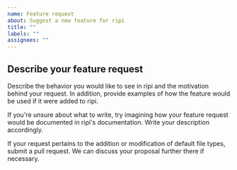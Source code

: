 ```yaml
---
name: Feature request
about: Suggest a new feature for ripi
title: ""
labels: ""
assignees: ""
---
```


## Describe your feature request

Describe the behavior you would like to see in ripi and the motivation behind your request. 
In addition, provide examples of how the feature would be used if it were added to ripi.

If you're unsure about what to write, try imagining how your feature request would be documented in ripi's documentation. Write your description accordingly.

If your request pertains to the addition or modification of default file types, submit a pull request. We can discuss your proposal further there if necessary.
